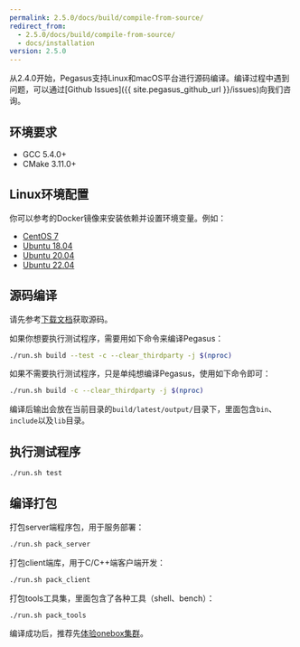 ```yaml
---
permalink: 2.5.0/docs/build/compile-from-source/
redirect_from:
  - 2.5.0/docs/build/compile-from-source/
  - docs/installation
version: 2.5.0
---
```


从2.4.0开始，Pegasus支持Linux和macOS平台进行源码编译。编译过程中遇到问题，可以通过[Github Issues]({{ site.pegasus_github_url }}/issues)向我们咨询。

## 环境要求

- GCC 5.4.0+
- CMake 3.11.0+

## Linux环境配置

你可以参考的Docker镜像来安装依赖并设置环境变量。例如：

- [CentOS 7](https://github.com/apache/incubator-pegasus/blob/master/docker/pegasus-build-env/centos7/Dockerfile)
- [Ubuntu 18.04](https://github.com/apache/incubator-pegasus/blob/master/docker/pegasus-build-env/ubuntu1804/Dockerfile)
- [Ubuntu 20.04](https://github.com/apache/incubator-pegasus/blob/master/docker/pegasus-build-env/ubuntu2004/Dockerfile)
- [Ubuntu 22.04](https://github.com/apache/incubator-pegasus/blob/master/docker/pegasus-build-env/ubuntu2204/Dockerfile)

## 源码编译

请先参考[下载文档](/docs/downloads)获取源码。

如果你想要执行测试程序，需要用如下命令来编译Pegasus：
```bash
./run.sh build --test -c --clear_thirdparty -j $(nproc)
```

如果不需要执行测试程序，只是单纯想编译Pegasus，使用如下命令即可：
```bash
./run.sh build -c --clear_thirdparty -j $(nproc)
```

编译后输出会放在当前目录的`build/latest/output/`目录下，里面包含`bin`、`include`以及`lib`目录。

## 执行测试程序

```bash
./run.sh test
```

## 编译打包

打包server端程序包，用于服务部署：

```bash
./run.sh pack_server
```

打包client端库，用于C/C++端客户端开发：

```bash
./run.sh pack_client
```

打包tools工具集，里面包含了各种工具（shell、bench）：

```bash
./run.sh pack_tools
```

编译成功后，推荐先[体验onebox集群](/overview/onebox)。
